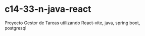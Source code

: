 # c14-33-n-java-react
Proyecto Gestor de Tareas utilizando React-vite, java, spring boot, postgresql
